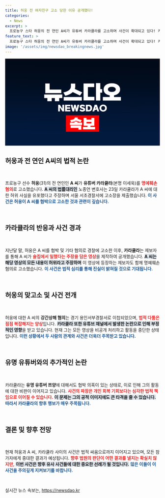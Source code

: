 ```yaml
---
title: 허웅 전 여자친구 고소 당한 이유 공개했다!
categories:
  - News
excerpt: >
  프로농구 스타 허웅의 전 연인 A씨가 유튜버 카라큘라를 고소하며 사건이 확대되고 있다! 카라큘라가 유포한 허위 사실이 논란을 일으킨 가운데, A씨는 명예훼손 및 제보자에 대한 고소도 단행했다. 사건의 전말이 궁금하다면 클릭!
feature_text: >
  프로농구 스타 허웅의 전 연인 A씨가 유튜버 카라큘라를 고소하며 사건이 확대되고 있다! 카라큘라가 유포한 허위 사실이 논란을 일으킨 가운데, A씨는 명예훼손 및 제보자에 대한 고소도 단행했다. 사건의 전말이 궁금하다면 클릭!
image: '/assets/img/newsdao_breakingnews.jpg'
---
```


<p><img src="/assets/img/newsdao_breakingnews.jpg" alt="pcversion 속보" /></p>

<h2 data-ke-size="size26">허웅과 전 연인 A씨의 법적 논란</h2>

<p data-ke-size="size16">&nbsp;</p>

<p>프로농구 선수 <b>허웅</b>(31)의 전 연인인 <b>A 씨</b>가 <b>유튜버 카라큘라</b>(본명 이세욱)를 <b><span style="color: #ee2323;">명예훼손 혐의</span></b>로 고소했습니다. <b><span style="background-color: #21538527;">A 씨의 법률대리인</span></b> 노종언 변호사는 23일 카라큘라가 A 씨에 대한 허위 사실을 유포했다고 주장하며 서울 서초경찰서에 고소장을 제출했습니다. <b><span style="color: #1a5490;">이 사건은 허웅이 A 씨를 협박으로 고소한 것과 관련이 깊습니다.</span></b></p></p>

<p data-ke-size="size16">&nbsp;</p>

<h2 data-ke-size="size26">카라큘라의 반응과 사건 경과</h2>

<p data-ke-size="size16">&nbsp;</p>

<p>지난달 말, 허웅은 A 씨를 협박 및 기타 혐의로 경찰에 고소한 이후, <b>카라큘라</b>는 제보자를 통해 A 씨가 <b><span style="color: #ee2323;">술집에서 일했다는 주장을 담은 영상</span></b>을 제작하여 공개했습니다. <b><span style="background-color: #21538527;">A 씨는 해당 영상의 모든 내용이 허위라고 주장하며</span></b> 이 영상에 등장하는 제보자도 함께 명예훼손 혐의로 고소했습니다. <b><span style="color: #1a5490;">이 사건은 법적 심리를 통해 진실이 밝혀질 것으로 기대됩니다.</span></b></p></p>

<p data-ke-size="size16">&nbsp;</p>

<h2 data-ke-size="size26">허웅의 맞고소 및 사건 전개</h2>

<p data-ke-size="size16">&nbsp;</p>

<p>허웅에 대한 A 씨의 <b>강간상해 혐의</b>는 경기 용인서부경찰서로 이첩되었으며, <b><span style="color: #ee2323;">법적 다툼은 점점 복잡해지는 양상</span></b>입니다. <b><span style="background-color: #21538527;">카라큘라 또한 유튜브 채널에서 발생한 논란으로 인해 부정적인 영향</span></b>을 받고 있습니다. 현재 그는 모든 영상을 비공개 처리하고 활동을 중단한 상태입니다. <b><span style="color: #1a5490;">이런 상황에서 두 사람의 관계와 사건은 더욱더 주목받고 있습니다.</span></b></p></p>

<p data-ke-size="size16">&nbsp;</p>

<h2 data-ke-size="size26">유명 유튜버와의 추가적인 논란</h2>

<p data-ke-size="size16">&nbsp;</p>

<p>카라큘라는 <b>유명 유튜버 쯔양</b>에 대해서도 협박 의혹이 있는 상태로, 이로 인해 그의 활동에 대한 비판이 이어지고 있습니다. <b><span style="color: #ee2323;">사건의 파장은 개인 회복 기회보다는 심각한 법적 책임으로 이어질 수 있습니다.</span></b> <b><span style="background-color: #21538527;">이 문제는 그의 공적 이미지에도 큰 타격을 줄 수 있습니다.</span></b> <b><span style="color: #1a5490;">따라서 카라큘라의 향후 행보가 매우 주목됩니다.</span></b></p></p>

<p data-ke-size="size16">&nbsp;</p>

<h2 data-ke-size="size26">결론 및 향후 전망</h2>

<p data-ke-size="size16">&nbsp;</p>

<p>현재 허웅과 A 씨, 카라큘라 사이의 사건은 법적 싸움으로까지 이어지고 있으며, 모든 참가자에게 중대한 결과가 예상됩니다. <b><span style="color: #ee2323;">향후 법원의 판단이 어떤 결과를 낼지는 확실치 않지만,</span></b> <b><span style="background-color: #21538527;">이번 사건은 향후 유사 사건들에 대한 중요한 선례가 될 것입니다.</span></b> <b><span style="color: #1a5490;">많은 이들이 이 사건을 주의깊게 지켜보기를 바랍니다.</span></b></p></p>

<p data-ke-size="size16">&nbsp;</p>
실시간 뉴스 속보는, <a href="https://newsdao.kr" rel="dofollow">https://newsdao.kr</a>


